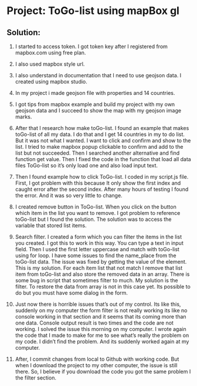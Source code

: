 # Project: ToGo-list using mapBox gl

## Solution:

1.	I started to access token.  I got token key after I registered from mapbox.com using free plan.
2.	I also used mapbox style url.
3.	I also understand in documentation that I need to use geojson data. I created using mapbox studio.
4.	In my project i made geojson file with properties and 14 countries.
5.	I got tips from mapbox example and build my project with my own geojson data and I succeed to show the map with my geojson image marks.
6.	After that I research how make toGo-list. I found an example that makes toGo-list of all my data. I do that and I get 14 countries in my to do list. But it was not what I wanted. I want to click and confirm and show to the list.
I tried to make mapbox popup clickable to confirm and add to the list but not succeeded.
Then I searched another alternative and find function get value.
Then I fixed the code in the function that load all data files ToGo-list so it’s only load one and also load input text.
7.	Then I found example how to click ToGo-list. I coded in my script.js file. First, I got problem with this because It only show the first index and caught error after the second index. After many hours of testing I found the error. And it was so very little to change.
8.	I created remove button in ToGo-list. When you click on the button which item in the list you want to remove. I got problem to reference toGo-list but I found the solution. The solution was to access the variable that stored list items.
9.	Search filter. I created a form which you can filter the items in the list you created. I got this to work in this way. You can type a text in input field. Then I used the first letter uppercase and match with toGo-list using for loop. I have some issues to find the name_place from the toGo-list data. The issue was fixed by getting the value of the element.
This is my solution. For each item list that not match I remove that list item from toGo-list and also store the removed data in an array.
There is some bug in script that sometimes filter to much. My solution is the filter.
To restore the data from array is not in this case yet. Its possible to do but you must have some dialog in the form.

10.	Just now there is horrible issues that’s out of my control. Its like this, suddenly on my computer the form filter is not really working its like no console working in that section and it seems that its coming more than one data. Console output result is two times and the code are not working.
I solved the issue this morning on my computer. I wrote again the code that I made to make for me to see what’s really the problem on my code. I didn’t find the problem. And its suddenly worked again at my computer.
11.	After, I commit changes from local to Github with working code. But when I download the project to my other computer, the issue is still there.
So, I believe if you download the code you got the same problem I the filter section.
